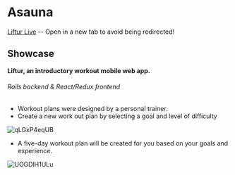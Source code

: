 # Asauna

[Liftur Live](https://liftur.herokuapp.com/?#/) -- Open in a new tab to avoid being redirected!

## Showcase

__Liftur, an introductory workout mobile web app.__
###### Rails backend & React/Redux frontend

* Workout plans were designed by a personal trainer.
* Create a new work out plan by selecting a goal and level of difficulty

![qLGxP4eqUB](https://user-images.githubusercontent.com/49211034/61393531-0715fe80-a876-11e9-803e-db3d41265060.gif)

* A five-day workout plan will be created for you based on your goals and experience.

![UOGDlH1ULu](https://user-images.githubusercontent.com/49211034/61395869-4bf06400-a87b-11e9-9e22-b638d57c5b62.gif)

